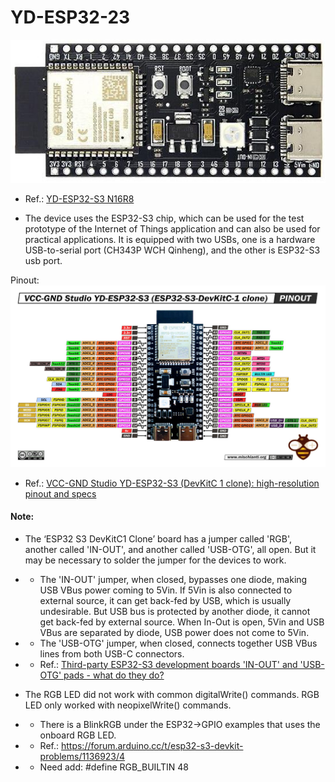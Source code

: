 # YD-ESP32-23

![img](https://raw.githubusercontent.com/rtek1000/YD-ESP32-23/main/yd_esp32_s3-23.jpg)

- Ref.: [YD-ESP32-S3 N16R8](https://circuitpython.org/board/yd_esp32_s3_n16r8/)

- The device uses the ESP32-S3 chip, which can be used for the test prototype of the Internet of Things application and can also be used for practical applications. It is equipped with two USBs, one is a hardware USB-to-serial port (CH343P WCH Qinheng), and the other is ESP32-S3 usb port.

Pinout:
![img](https://raw.githubusercontent.com/rtek1000/YD-ESP32-23/main/yd-esp32-s3-devkitc-1-clone-pinout.jpg)

- Ref.: [VCC-GND Studio YD-ESP32-S3 (DevKitC 1 clone): high-resolution pinout and specs](https://mischianti.org/vcc-gnd-studio-yd-esp32-s3-devkitc-1-clone-high-resolution-pinout-and-specs/)

#### Note:
- The ‘ESP32 S3 DevKitC1 Clone’ board has a jumper called 'RGB', another called 'IN-OUT', and another called 'USB-OTG', all open. But it may be necessary to solder the jumper for the devices to work.
- - The 'IN-OUT' jumper, when closed, bypasses one diode, making USB VBus power coming to 5Vin. If 5Vin is also connected to external source, it can get back-fed by USB, which is usually undesirable. But USB bus is protected by another diode, it cannot get back-fed by external source. When In-Out is open, 5Vin and USB VBus are separated by diode, USB power does not come to 5Vin.
- - The 'USB-OTG' jumper, when closed, connects together USB VBus lines from both USB-C connectors.
- - Ref.: [Third-party ESP32-S3 development boards 'IN-OUT' and 'USB-OTG' pads - what do they do?](https://www.reddit.com/r/esp32/comments/10rdngp/thirdparty_esp32s3_development_boards_inout_and/?rdt=39953)


- The RGB LED did not work with common digitalWrite() commands. RGB LED only worked with neopixelWrite() commands.
- - There is a BlinkRGB under the ESP32->GPIO examples that uses the onboard RGB LED.
- - Ref.: https://forum.arduino.cc/t/esp32-s3-devkit-problems/1136923/4
- - Need add: #define RGB_BUILTIN 48
